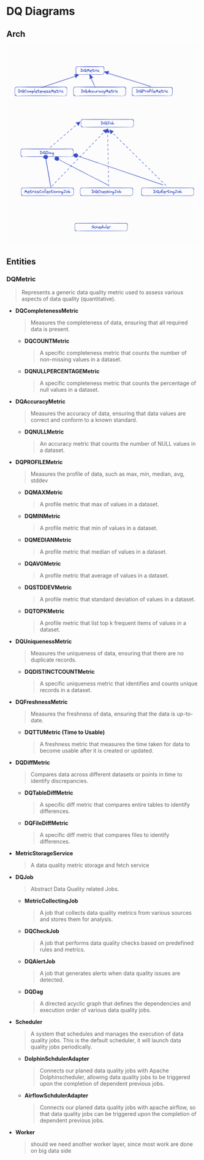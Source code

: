 # DQ Diagrams
## Arch
![img.png](arch2.png)

## Entities

### DQMetric
> Represents a generic data quality metric used to assess various aspects of data quality (quantitative).

- **DQCompletenessMetric**
  > Measures the completeness of data, ensuring that all required data is present.

    - **DQCOUNTMetric**
      > A specific completeness metric that counts the number of non-missing values in a dataset.
    - **DQNULLPERCENTAGEMetric**
      > A specific completeness metric that counts the percentage of null values in a dataset.

- **DQAccuracyMetric**
  > Measures the accuracy of data, ensuring that data values are correct and conform to a known standard.

    - **DQNULLMetric**
      > An accuracy metric that counts the number of NULL values in a dataset.

- **DQPROFILEMetric**
  > Measures the profile of data, such as max, min, median, avg, stddev

    - **DQMAXMetric**
      > A profile metric that max of values in a dataset.

    - **DQMINMetric**
      > A profile metric that min of values in a dataset.

    - **DQMEDIANMetric**
      > A profile metric that median of values in a dataset.

    - **DQAVGMetric**
      > A profile metric that average of values in a dataset.

    - **DQSTDDEVMetric**
      > A profile metric that standard deviation of values in a dataset.

    - **DQTOPKMetric**
      > A profile metric that list top k frequent items of values in a dataset.


- **DQUniquenessMetric**
  > Measures the uniqueness of data, ensuring that there are no duplicate records.

    - **DQDISTINCTCOUNTMetric**
      > A specific uniqueness metric that identifies and counts unique records in a dataset.

- **DQFreshnessMetric**
  > Measures the freshness of data, ensuring that the data is up-to-date.

    - **DQTTUMetric (Time to Usable)**
      > A freshness metric that measures the time taken for data to become usable after it is created or updated.

- **DQDiffMetric**
  > Compares data across different datasets or points in time to identify discrepancies.

    - **DQTableDiffMetric**
      > A specific diff metric that compares entire tables to identify differences.

    - **DQFileDiffMetric**
      > A specific diff metric that compares files to identify differences.

- **MetricStorageService**
  > A data quality metric storage and fetch service


- **DQJob**
  > Abstract Data Quality related Jobs.
    - **MetricCollectingJob**
      > A job that collects data quality metrics from various sources and stores them for analysis.
 
    - **DQCheckJob**
      > A job that performs data quality checks based on predefined rules and metrics.
    
    - **DQAlertJob**
      > A job that generates alerts when data quality issues are detected.

    - **DQDag**
      > A directed acyclic graph that defines the dependencies and execution order of various data quality jobs.

- **Scheduler**
  > A system that schedules and manages the execution of data quality jobs. 
  > This is the default scheduler, it will launch data quality jobs periodically.

    - **DolphinSchdulerAdapter**
      > Connects our planed data quality jobs with Apache Dolphinscheduler,
      > allowing data quality jobs to be triggered upon the completion of dependent previous jobs.
    - **AirflowSchdulerAdapter**
      > Connects our planed data quality jobs with apache airflow,
      > so that data quality jobs can be triggered upon the completion of dependent previous jobs.
      >

- **Worker**
  > should we need another worker layer, since most work are done on big data side
  > 
> 

